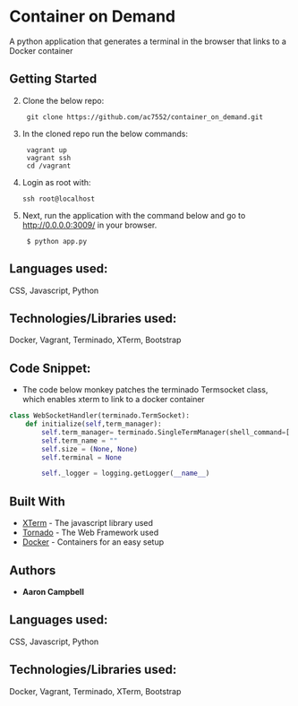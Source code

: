 
# Container on Demand 	

A python application that generates a terminal in the browser that links to a Docker container

## Getting Started

2. Clone the below repo:

        git clone https://github.com/ac7552/container_on_demand.git

3. In the cloned repo run the below commands:

        vagrant up 
        vagrant ssh
        cd /vagrant
        
 4. Login as root with: 
 
        ssh root@localhost

5. Next, run the application with the command below and go to http://0.0.0.0:3009/ in your browser.

        $ python app.py


## Languages used:
   CSS, Javascript, Python

## Technologies/Libraries used:
  Docker, Vagrant, Terminado, XTerm, Bootstrap
  

## Code Snippet:

  - The code below monkey patches the terminado Termsocket class, which enables xterm to link to a docker container
````Python
class WebSocketHandler(terminado.TermSocket):
    def initialize(self,term_manager):
        self.term_manager= terminado.SingleTermManager(shell_command=['sudo', 'docker' ,'exec' ,'-it',       self.request.uri.split('/')[-1], 'sh'])
        self.term_name = ""
        self.size = (None, None)
        self.terminal = None

        self._logger = logging.getLogger(__name__)
````


## Built With

* [XTerm](https://xtermjs.org/) - The javascript library used
* [Tornado](https://www.tornadoweb.org/en/stable/) - The Web Framework used
* [Docker](https://docs.docker.com/docker-for-mac/install/) - Containers for an easy setup



## Authors

* **Aaron Campbell**

## Languages used:
   CSS, Javascript, Python

## Technologies/Libraries used:
  Docker, Vagrant, Terminado, XTerm, Bootstrap

